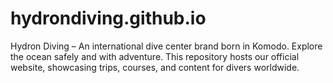 # hydrondiving.github.io
Hydron Diving – An international dive center brand born in Komodo. Explore the ocean safely and with adventure. This repository hosts our official website, showcasing trips, courses, and content for divers worldwide.
